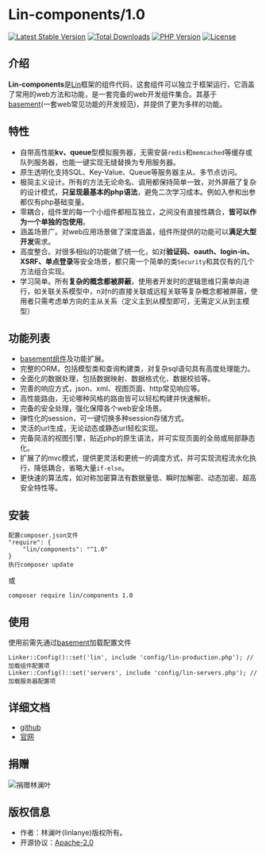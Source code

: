 # Lin-components/1.0
[![Latest Stable Version](https://poser.pugx.org/lin/components/v/stable)](https://packagist.org/packages/lin/components)
[![Total Downloads](https://poser.pugx.org/lin/components/downloads)](https://packagist.org/packages/lin/components)
[![PHP Version](https://img.shields.io/badge/php-%3E%3D7.2-8892BF.svg)](http://www.php.net/)
[![License](https://poser.pugx.org/lin/components/license)](https://packagist.org/packages/lin/components)

## 介绍

**Lin-components**是[Lin](https://www.lin-php.com)框架的组件代码，这套组件可以独立于框架运行，它涵盖了常用的web方法和功能，是一套完备的web开发组件集合。其基于[basement](https://github.com/linlanye/basement)(一套web常见功能的开发规范)，并提供了更为多样的功能。

## 特性

* 自带高性能**kv、queue**型模拟服务器，无需安装`redis`和`memcached`等缓存或队列服务器，也能一键实现无缝替换为专用服务器。
* 原生透明化支持SQL、Key-Value、Queue等服务器主从、多节点访问。
* 极简主义设计。所有的方法无论命名、调用都保持简单一致，对外屏蔽了复杂的设计模式，**只呈现最基本的php语法**，避免二次学习成本。例如入参和出参都仅有php基础变量。
* 零耦合，组件里的每一个小组件都相互独立，之间没有直接性耦合，**皆可以作为一个单独的包使用**。
* 涵盖场景广。对web应用场景做了深度涵盖，组件所提供的功能可以**满足大型开发**需求。
* 高度整合。对很多相似的功能做了统一化，如对**验证码、oauth、login-in、XSRF、单点登录**等安全场景，都只需一个简单的类`Security`和其仅有的几个方法组合实现。
* 学习简单。所有**复杂的概念都被屏蔽**，使用者开发时的逻辑思维只需单向进行，如关联关系模型中，n对n的直接关联或远程关联等复杂概念都被屏蔽，使用者只需考虑单方向的主从关系（定义主到从模型即可，无需定义从到主模型）


## 功能列表

* [basement组件](https://github.com/linlanye/basement)及功能扩展。
* 完整的ORM，包括模型类和查询构建类，对复杂sql语句具有高度处理能力。
* 全面化的数据处理，包括数据映射、数据格式化、数据校验等。
* 完善的响应方式，json、xml、视图页面、http常见响应等。
* 高性能路由，无论哪种风格的路由皆可以轻松构建并快速解析。
* 完备的安全处理，强化保障各个web安全场景。
* 弹性化的session，可一键切换多种session存储方式。
* 灵活的url生成，无论动态或静态url轻松实现。
* 完备简洁的视图引擎，贴近php的原生语法，并可实现页面的全局或局部静态化。
* 扩展了的mvc模式，提供更灵活和更统一的调度方式，并可实现流程流水化执行，降低耦合，省略大量`if-else`。
* 更快速的算法库，如对称加密算法有数据量低、瞬时加解密、动态加密、超高安全特性等。

## 安装

```
配置composer.json文件
"require": {
    "lin/components": "^1.0"
}
执行composer update
```
或
```
composer require lin/components 1.0
```

## 使用

使用前需先通过[basement](https://github.com/linlanye/basement)加载配置文件
```
Linker::Config()::set('lin', include 'config/lin-production.php'); //加载组件配置项
Linker::Config()::set('servers', include 'config/lin-servers.php'); //加载服务器配置项
```


## 详细文档

* [github](https://github.com/linlanye/lin-docs)
* [官网](https://docs.lin-php.com)

## 捐赠
![捐赠林澜叶](https://img.lin-php.com/donations.png)

## 版权信息
* 作者：林澜叶(linlanye)版权所有。
* 开源协议：[Apache-2.0](LICENSE)

